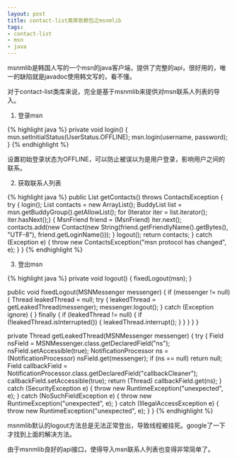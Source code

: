 ```yaml
---
layout: post
title: contact-list类库依赖包之msnmlib
tags:
- contact-list
- msn
- java
---
```

msnmlib是韩国人写的一个msn的java客户端，提供了完整的api，很好用的，唯一的缺陷就是javadoc使用韩文写的，看不懂。

对于contact-list类库来说，完全是基于msnmlib来提供对msn联系人列表的导入。

1. 登录msn

{% highlight java %}
private void login() {
    msn.setInitialStatus(UserStatus.OFFLINE);
    msn.login(username, password);
}
{% endhighlight %}

设置初始登录状态为OFFLINE，可以防止被误以为是用户登录，影响用户之间的联系。

2. 获取联系人列表

{% highlight java %}
public List<Contact> getContacts() throws ContactsException {
    try {
        login();
        List<Contact> contacts = new ArrayList<Contact>();
        BuddyList list = msn.getBuddyGroup().getAllowList();
        for (Iterator iter = list.iterator(); iter.hasNext();) {
            MsnFriend friend = (MsnFriend) iter.next();
            contacts.add(new Contact(new String(friend.getFriendlyName().getBytes(), "UTF-8"), friend.getLoginName()));
        }
        logout();
        return contacts;
    } catch (Exception e) {
        throw new ContactsException("msn protocol has changed", e);
    }
}
{% endhighlight %}

3. 登出msn

{% highlight java %}
private void logout() {
    fixedLogout(msn);
}

public void fixedLogout(MSNMessenger messenger) {
    if (messenger != null) {
        Thread leakedThread = null;
        try {
            leakedThread = getLeakedThread(messenger);
            messenger.logout();
        } catch (Exception ignore) {
        } finally {
            if (leakedThread != null) {
                if (!leakedThread.isInterrupted()) {
                    leakedThread.interrupt();
                }
            }
        }
    }
}

private Thread getLeakedThread(MSNMessenger messenger) {
    try {
        Field nsField = MSNMessenger.class.getDeclaredField("ns");
        nsField.setAccessible(true);
        NotificationProcessor ns = (NotificationProcessor) nsField.get(messenger);
        if (ns == null)
            return null;
        Field callbackField = NotificationProcessor.class.getDeclaredField("callbackCleaner");
        callbackField.setAccessible(true);
        return (Thread) callbackField.get(ns);
    } catch (SecurityException e) {
        throw new RuntimeException("unexpected", e);
    } catch (NoSuchFieldException e) {
        throw new RuntimeException("unexpected", e);
    } catch (IllegalAccessException e) {
        throw new RuntimeException("unexpected", e);
    }
}
{% endhighlight %}

msnmlib默认的logout方法总是无法正常登出，导致线程被挂死。google了一下才找到上面的解决方法。

由于msnmlib良好的api接口，使得导入msn联系人列表也变得非常简单了。

